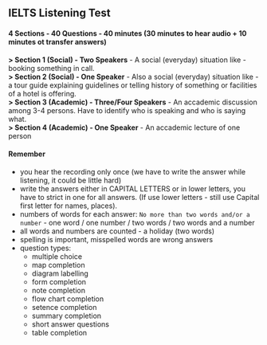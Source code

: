 ## **IELTS Listening Test**

#### **4 Sections - 40 Questions - 40 minutes (30 minutes to hear audio + 10 minutes ot transfer answers)**
**> Section 1 (Social) - Two Speakers** - A social (everyday) situation like - booking something in call.<br>
**> Section 2 (Social) - One Speaker** - Also a social (everyday) situation like - a tour guide explaining guidelines or telling history of something or facilities of a hotel is offering.<br>
**> Section 3 (Academic) - Three/Four Speakers** - An accademic discussion among 3-4 persons. Have to identify who is speaking and who is saying what.<br>
**> Section 4 (Academic) - One Speaker** - An accademic lecture of one person

#### **Remember**
- you hear the recording only once (we have to write the answer while listening, it could be little hard)
- write the answers either in CAPITAL LETTERS or in lower letters, you have to strict in one for all answers. (If use lower letters - still use Capital first letter for names, places).
- numbers of words for each answer: `No more than two words and/or a number` - one word / one number / two words / two words and a number
- all words and numbers are counted - a holiday (two words)
- spelling is important, misspelled words are wrong answers
- question types:
    - multiple choice
    - map completion
    - diagram labelling
    - form completion
    - note completion
    - flow chart completion
    - setence completion
    - summary completion
    - short answer questions
    - table completion
